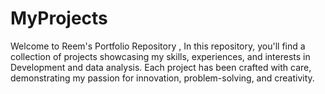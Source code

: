 # MyProjects
Welcome to Reem's Portfolio Repository ,  In this repository, you'll find a collection of projects showcasing my skills, experiences, and interests in Development and data analysis. Each project has been crafted with care, demonstrating my passion for innovation, problem-solving, and creativity.
